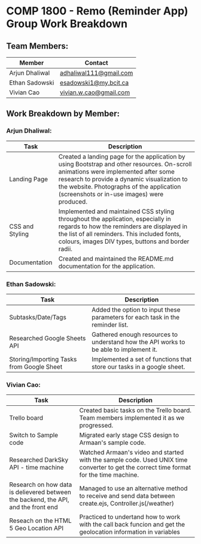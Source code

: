 # COMP 1800 - Remo (Reminder App) Group Work Breakdown

## Team Members:
| Member | Contact |
| ----------- | ----------- |
| Arjun Dhaliwal | adhaliwal111@gmail.com |
| Ethan Sadowski | esadowski1@my.bcit.ca |
| Vivian Cao | vivian.w.cao@gmail.com |

## Work Breakdown by Member:
### Arjun Dhaliwal:
| Task | Description |
| ----------- | ----------- |
| Landing Page | Created a landing page for the application by using Bootstrap and other resources. On-scroll animations were implemented after some research to provide a dynamic visualization to the website. Photographs of the application (screenshots or in-use images) were produced. |
| CSS and Styling | Implemented and maintained CSS styling throughout the application, especially in regards to how the reminders are displayed in the list of all reminders. This included fonts, colours, images DIV types, buttons and border radii. |
| Documentation | Created and maintained the README.md documentation for the application. |



### Ethan Sadowski:
| Task | Description |
| ----------- | ----------- |
| Subtasks/Date/Tags | Added the option to input these parameters for each task in the reminder list. |
| Researched Google Sheets API | Gathered enough resources to understand how the API works to be able to implement it. |
| Storing/Importing Tasks from Google Sheet | Implemented a set of functions that store our tasks in a google sheet. |


### Vivian Cao:
| Task | Description |
| ----------- | ----------- |
| Trello board | Created basic tasks on the Trello board. Team members implemented it as we progressed.|
| Switch to Sample code | Migrated early stage CSS design to Armaan's sample code. |
| Researched DarkSky API - time machine | Watched Armaan's video and started with the sample code. Used UNIX time converter to get the correct time format for the time machine.|
| Research on how data is delievered between the backend, the API, and the front end | Managed to use an alternative method to receive and send data between create.ejs, Controller.js(/weather) |
| Reseach on the HTML 5 Geo Location API | Practiced to undertand how to work with the call back funcion and get the geolocation information in variables |


